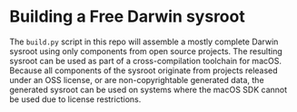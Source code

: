 # Building a Free Darwin sysroot

The `build.py` script in this repo will assemble a mostly complete Darwin sysroot using only components from open
source projects. The resulting sysroot can be used as part of a cross-compilation toolchain for macOS. Because all
components of the sysroot originate from projects released under an OSS license, or are non-copyrightable generated
data, the generated sysroot can be used on systems where the macOS SDK cannot be used due to license restrictions.
